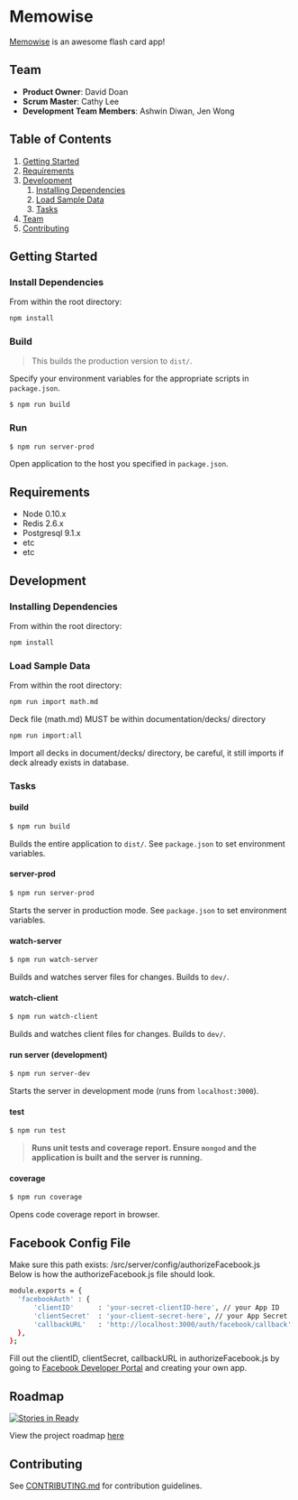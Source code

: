 # Memowise 

[Memowise](http://memowise.xyz/) is an awesome flash card app!

## Team

- __Product Owner__: David Doan
- __Scrum Master__: Cathy Lee
- __Development Team Members__: Ashwin Diwan, Jen Wong

## Table of Contents

1. [Getting Started](#Usage)
1. [Requirements](#requirements)
1. [Development](#development)
    1. [Installing Dependencies](#installing-dependencies)
    1. [Load Sample Data](#load-sample-data)
    1. [Tasks](#tasks)
1. [Team](#team)
1. [Contributing](#contributing)

## Getting Started 

### Install Dependencies

From within the root directory:

```sh
npm install
```

### Build
> This builds the production version to `dist/`.

Specify your environment variables for the appropriate scripts in `package.json`.

```sh
$ npm run build
```

### Run

```sh
$ npm run server-prod
```

Open application to the host you specified in `package.json`.


## Requirements

- Node 0.10.x
- Redis 2.6.x
- Postgresql 9.1.x
- etc
- etc

## Development

### Installing Dependencies

From within the root directory:

```sh
npm install
```

### Load Sample Data

From within the root directory:

```sh
npm run import math.md
```

Deck file (math.md) MUST be within documentation/decks/ directory

```sh
npm run import:all
```

Import all decks in document/decks/ directory, be careful, it still imports if deck already exists in database.

### Tasks 

#### build

```sh
$ npm run build
```
Builds the entire application to `dist/`. See `package.json` to set environment variables.

#### server-prod

```sh
$ npm run server-prod
```
Starts the server in production mode. See `package.json` to set environment variables. 

#### watch-server

```sh
$ npm run watch-server 
```
Builds and watches server files for changes. Builds to `dev/`.

#### watch-client

```sh
$ npm run watch-client
```
Builds and watches client files for changes. Builds to `dev/`.

#### run server (development)

```sh
$ npm run server-dev
```
Starts the server in development mode (runs from `localhost:3000`).

#### test

```sh
$ npm run test
```
> **Runs unit tests and coverage report. Ensure `mongod` and the application is built and the server is running.**

#### coverage

```sh
$ npm run coverage
```
Opens code coverage report in browser.

## Facebook Config File
Make sure this path exists: /src/server/config/authorizeFacebook.js</br>
Below is how the authorizeFacebook.js file should look.
```sh
module.exports = {
  'facebookAuth' : {
      'clientID'      : 'your-secret-clientID-here', // your App ID
      'clientSecret'  : 'your-client-secret-here', // your App Secret
      'callbackURL'   : 'http://localhost:3000/auth/facebook/callback'
  },
}; 
```
Fill out the clientID, clientSecret, callbackURL in authorizeFacebook.js by going to <a href="https://developers.facebook.com/">Facebook Developer Portal</a> and creating your own app.

## Roadmap

[![Stories in Ready](https://badge.waffle.io/wonky-mongoose/wonky-mongoose.svg?label=ready&title=Ready)](http://waffle.io/wonky-mongoose/wonky-mongoose)

View the project roadmap [here](https://waffle.io/wonky-mongoose/wonky-mongoose)

## Contributing

See [CONTRIBUTING.md](CONTRIBUTING.md) for contribution guidelines.
